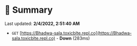 # 📖 Summary
Last updated: **2/4/2022, 2:51:40 AM**

- `GET` [https://Bhadwa-sala.toxicblte.repl.co](https://Bhadwa-sala.toxicblte.repl.co) - **Down** (283ms)

